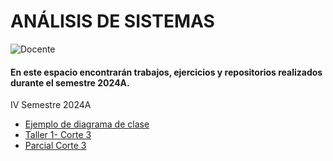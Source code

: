 # ANÁLISIS DE SISTEMAS
![Docente](https://img.shields.io/badge/Docente-Jesús_Ariel_González_Bonilla-%23FF0000.svg?style=for-the-badge&logo=Docente)

#### En este espacio encontrarán trabajos, ejercicios y repositorios realizados durante el semestre 2024A.

IV Semestre 2024A

* [Ejemplo de diagrama de clase](Ejemplo_diagrama_clase)
* [Taller 1- Corte 3](Taller_1Corte_III)
* [Parcial Corte 3](PARCIAL)